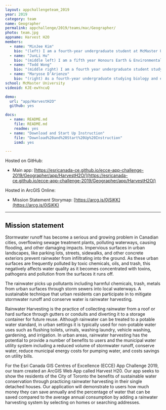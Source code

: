 ```yaml
---
layout: appchallengeteam_2019
year: 2019
category: team
name: Geographer
permalink: appchallenge/2019/teams/mac/Geographer/
photo: team.jpg
appname: Harvest H2O
members:
  - name: "MinJee Kim"
    bio: "(left) I am a fourth-year undergraduate student at McMaster University in the Honours Geography and Environmental Science program. I am interested in using GIS applications for urban planning. During my free time I enjoy riding horses and meeting friends."
  - name: "JunLi Hu"
    bio: "(middle left) I am a fifth year Honours Earth & Environmental Science Co-op student with specialization at GIS. My career interests focus in GIS, Urban Planning, Environmental Assessment and Hydrogeology field. I have successfully completed the course including Introductory GIS, Advances in Geospatial Techniques, Advanced Raster GIS, Remote Sensing and Statistical Analysis. My previous Co-op work experience allows me to gain extensive experience in spatial data mapping/analysis, census data analysis, and electrical vehicle researches."
  - name: "Todd Wong"
    bio: "(middle right) I am a fourth year undergraduate student studying both Geography and Anthropology at McMaster University. My interest in GIS sparked in my third year of university after taking the introductory course. Over the past two years I have taken numerous GIS courses at McMaster University along with submitting projects to the ESRI Young Scholar Contest. This year I thought I would test my abilities by participating in the App Challenge."
  - name: "Maryose D’Arienzo"
    bio: "(right) As a fourth-year undergraduate studying biology and environmental sciences, I am interested in improving the environmental challenges we face, resulting from the coexistence of rich biodiversity, industry, and human population. Learning to use GIS has strengthened my spatial thinking abilities when solving problems and it has been an invaluable tool for analysis and communication in my studies. I am excited to participate in this year’s app challenge as a culmination of my GIS courses at McMaster. Additional hobbies include photography and playing guitar."
school: McMaster University
videoid: KJE-ewYncuQ

demo:
  url: "app/HarvestH2O"
  github: yes

docs:
  - name: README.md
    file: README.md
    readme: yes
  - name: "Download and Start Up Instruction"
    file: "Download%20and%20Start%20Up%20Instruction"
    ismd: yes

---
```


Hosted on GitHub:

- Main app: [https://esricanada-ce.github.io/ecce-app-challenge-2019/Geographer/app/HarvestH2O/](https://esricanada-ce.github.io/ecce-app-challenge-2019/Geographer/app/HarvestH2O/)

Hosted in ArcGIS Online:

- Mission Statement Storymap: [https://arcg.is/0jSiKK](https://arcg.is/0jSiKK)

---

## Mission statement

Stormwater runoff has become a serious and growing problem in Canadian cities, overflowing sewage treatment plants, polluting waterways, causing flooding, and other damaging impacts. Impervious surfaces in urban landscapes, like parking lots, streets, sidewalks, and other concrete exteriors prevent rainwater from infiltrating into the ground. As these urban surfaces are frequently polluted by toxic chemicals, oils, and trash, this negatively affects water quality as it becomes concentrated with toxins, pathogens and pollution from the surfaces it runs off.

The rainwater picks up pollutants including harmful chemicals, trash, metals from urban surfaces through storm sewers into local waterways. A sustainable technique that urban residents can participate in to mitigate stormwater runoff and conserve water is rainwater harvesting.

Rainwater Harvesting is the practice of collecting rainwater from a roof or hard surface through gutters or conduits and diverting it to a storage container for future reuse. Although rainwater can be treated to a potable water standard, in urban settings it is typically used for non-potable water uses such as flushing toilets, urinals, washing laundry, vehicle washing, gardening, and irrigation. In urban areas, rainwater harvesting has the potential to provide a number of benefits to users and the municipal water utility system including a reduced volume of stormwater runoff, conserve water, reduce municipal energy costs for pumping water, and costs savings on utility bills.

For the Esri Canada GIS Centres of Excellence (ECCE) App Challenge 2019, our team created an ArcGIS Web App called Harvest H20. Our app seeks to show the residents of the City of Toronto the benefits of sustainable water conservation through practicing rainwater harvesting in their single detached houses. Our application will demonstrate to users how much money they can save annually and the percentage of water that can be saved compared to the average annual consumption by adding a rainwater harvesting system by selecting on homes or searching addresses.

